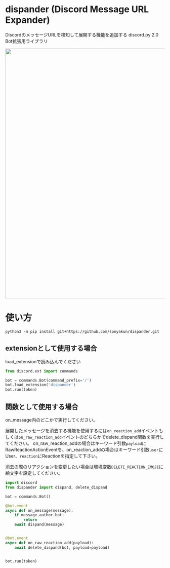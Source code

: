 # dispander (Discord Message URL Expander)
DiscordのメッセージURLを検知して展開する機能を追加する discord.py 2.0 Bot拡張用ライブラリ

<img width="789" src="https://user-images.githubusercontent.com/11159059/70523586-bc7b8280-1b86-11ea-87f3-aa3dade6ba51.png">

# 使い方

`python3 -m pip install git+https://github.com/sonyakun/dispander.git`

## extensionとして使用する場合

load_extensionで読み込んでください

```python
from discord.ext import commands

bot = commands.Bot(command_prefix='/')
bot.load_extension('dispander')
bot.run(token)
```

## 関数として使用する場合

on_message内のどこかで実行してください。

展開したメッセージを消去する機能を使用するには`on_reaction_add`イベントもしくは`on_raw_reaction_add`イベントのどちらかでdelete_dispand関数を実行してください。
on_raw_reaction_addの場合はキーワード引数`payload`にRawReactionActionEventを、on_reaction_addの場合はキーワード引数`user`にUser、`reaction`にReactionを指定して下さい。

消去の際のリアクションを変更したい場合は環境変数`DELETE_REACTION_EMOJI`に絵文字を設定してください。

```python
import discord
from dispander import dispand, delete_dispand

bot = commands.Bot()

@bot.event
async def on_message(message):
    if message.author.bot:
        return
    await dispand(message)


@bot.event
async def on_raw_reaction_add(payload):
    await delete_dispand(bot, payload=payload)


bot.run(token)
```
